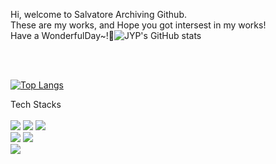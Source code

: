 
Hi, welcome to Salvatore Archiving Github.    
These are my works, and Hope you got intersest in my works!     
Have a WonderfulDay~!💁![JYP's GitHub stats](https://github-readme-stats.vercel.app/api?username=john9803&show_icons=true&theme=dark)     


<br><br>


[![Top Langs](https://github-readme-stats.vercel.app/api/top-langs/?username=john9803)](https://github.com/john9803/github-readme-stats)

Tech Stacks
<br><br>
<img src="https://img.shields.io/badge/Python-3776AB?style=round-square&logo=Python&logoColor=white"/>
<img src="https://img.shields.io/badge/Django-092E20?style=round-square&logo=Django&logoColor=white"/>
<img src="https://img.shields.io/badge/Keras-D00000?style=round-square&logo=Keras&logoColor=white"/>     
<img src="https://img.shields.io/badge/C-A8B9CC?style=round-square&logo=C&logoColor=white"/>
<img src="https://img.shields.io/badge/C++-00599C?style=round-square&logo=Cplusplus&logoColor=white"/>     
<img src="https://img.shields.io/badge/Java-007396?style=round-square&logo=Java&logoColor=white"/>



